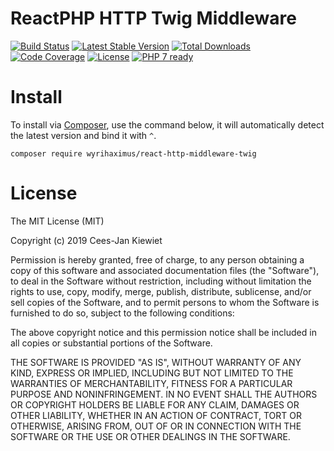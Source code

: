 # ReactPHP HTTP Twig Middleware

[![Build Status](https://travis-ci.org/WyriHaximus/reactphp-http-middleware-twig.svg?branch=master)](https://travis-ci.org/WyriHaximus/reactphp-http-middleware-twig)
[![Latest Stable Version](https://poser.pugx.org/WyriHaximus/react-http-middleware-twig/v/stable.png)](https://packagist.org/packages/WyriHaximus/react-http-middleware-twig)
[![Total Downloads](https://poser.pugx.org/WyriHaximus/react-http-middleware-twig/downloads.png)](https://packagist.org/packages/WyriHaximus/react-http-middleware-twig)
[![Code Coverage](https://scrutinizer-ci.com/g/WyriHaximus/reactphp-http-middleware-twig/badges/coverage.png?b=master)](https://scrutinizer-ci.com/g/WyriHaximus/reactphp-http-middleware-twig/?branch=master)
[![License](https://poser.pugx.org/WyriHaximus/react-http-middleware-twig/license.png)](https://packagist.org/packages/WyriHaximus/react-http-middleware-twig)
[![PHP 7 ready](http://php7ready.timesplinter.ch/WyriHaximus/reactphp-http-middleware-clear-body/badge.svg)](https://travis-ci.org/WyriHaximus/reactphp-http-middleware-clear-body)

# Install

To install via [Composer](http://getcomposer.org/), use the command below, it will automatically detect the latest version and bind it with `^`.

```
composer require wyrihaximus/react-http-middleware-twig
```

# License

The MIT License (MIT)

Copyright (c) 2019 Cees-Jan Kiewiet

Permission is hereby granted, free of charge, to any person obtaining a copy
of this software and associated documentation files (the "Software"), to deal
in the Software without restriction, including without limitation the rights
to use, copy, modify, merge, publish, distribute, sublicense, and/or sell
copies of the Software, and to permit persons to whom the Software is
furnished to do so, subject to the following conditions:

The above copyright notice and this permission notice shall be included in all
copies or substantial portions of the Software.

THE SOFTWARE IS PROVIDED "AS IS", WITHOUT WARRANTY OF ANY KIND, EXPRESS OR
IMPLIED, INCLUDING BUT NOT LIMITED TO THE WARRANTIES OF MERCHANTABILITY,
FITNESS FOR A PARTICULAR PURPOSE AND NONINFRINGEMENT. IN NO EVENT SHALL THE
AUTHORS OR COPYRIGHT HOLDERS BE LIABLE FOR ANY CLAIM, DAMAGES OR OTHER
LIABILITY, WHETHER IN AN ACTION OF CONTRACT, TORT OR OTHERWISE, ARISING FROM,
OUT OF OR IN CONNECTION WITH THE SOFTWARE OR THE USE OR OTHER DEALINGS IN THE
SOFTWARE.
